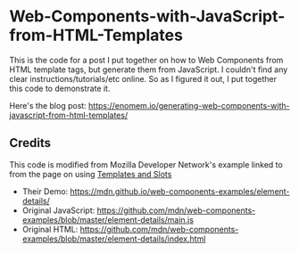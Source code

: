 # Web-Components-with-JavaScript-from-HTML-Templates

This is the code for a post I put together on how to Web Components from HTML template tags, but generate them from JavaScript. I couldn't find any clear instructions/tutorials/etc online. So as I figured it out, I put together this code to demonstrate it.

Here's the blog post: https://enomem.io/generating-web-components-with-javascript-from-html-templates/

## Credits

This code is modified from Mozilla Developer Network's example linked to from the page on using [Templates and Slots](https://developer.mozilla.org/en-US/docs/Web/Web_Components/Using_templates_and_slots)
- Their Demo: https://mdn.github.io/web-components-examples/element-details/
- Original JavaScript: https://github.com/mdn/web-components-examples/blob/master/element-details/main.js
- Original HTML: https://github.com/mdn/web-components-examples/blob/master/element-details/index.html
